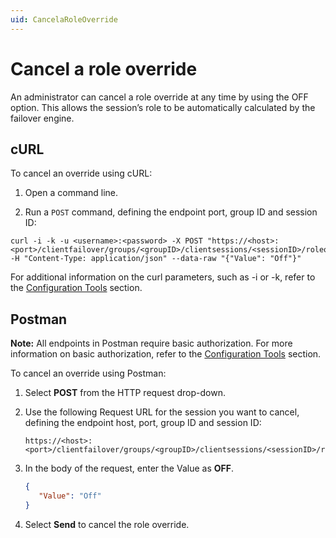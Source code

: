 ```yaml
---
uid: CancelaRoleOverride
---
```


# Cancel a role override

An administrator can cancel a role override at any time by using the OFF option. This allows the session’s role to be automatically calculated by the failover engine.

## cURL

To cancel an override using cURL:

1. Open a command line.

2. Run a `POST` command, defining the endpoint port, group ID and session ID:

```
curl -i -k -u <username>:<password> -X POST "https://<host>:<port>/clientfailover/groups/<groupID>/clientsessions/<sessionID>/roleoverride" -H "Content-Type: application/json" --data-raw "{"Value": "Off"}"
```

For additional information on the curl parameters, such as -i or -k, refer to the [Configuration Tools](xref:ConfigurationTools) section.

## Postman

**Note:** All endpoints in Postman require basic authorization. For more information on basic authorization, refer to the [Configuration Tools](xref:ConfigurationTools) section.

To cancel an override using Postman:

1. Select **POST** from the HTTP request drop-down.

2. Use the following Request URL for the session you want to cancel, defining the endpoint host, port, group ID and session ID:

   ```
   https://<host>:<port>/clientfailover/groups/<groupID>/clientsessions/<sessionID>/roleoverride
   ```

3. In the body of the request, enter the Value as **OFF**.

   ```json
   {
      "Value": "Off"
   }
   ```

4. Select **Send** to cancel the role override. 
